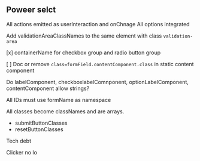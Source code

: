 ## Poweer selct

All actions emitted as userInteraction and onChnage
All options integrated
        
Add validationAreaClassNames to the same element with class `validation-area`

[x] containerName for checkbox group and radio button group

[ ] Doc or remove `class=formField.contentComponent.class` in static content component

Do labelComponent, checkboxlabelComnponent, optionLabelComponent, contentComponent allow strings?

All IDs must use formName as namespace

All classes become classNames and are arrays.
  * submitButtonClasses
  * resetButtonClasses

Tech debt

Clicker no lo